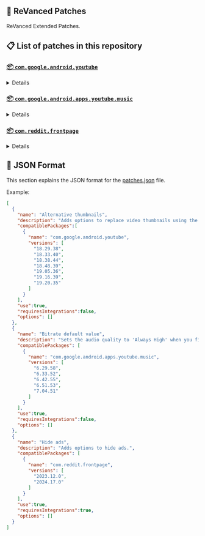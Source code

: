 ## 🧩 ReVanced Patches

ReVanced Extended Patches.

## 📋 List of patches in this repository

### [📦 `com.google.android.youtube`](https://play.google.com/store/apps/details?id=com.google.android.youtube)
<details>

| 💊 Patch | 📜 Description | 🏹 Target Version |
|:--------:|:--------------:|:-----------------:|
| `Alternative thumbnails` | Adds options to replace video thumbnails using the DeArrow API or image captures from the video. | 18.29.38 ~ 19.20.35 |
| `Ambient mode control` | Adds options to disable ambient mode and to bypass ambient mode restrictions. | 18.29.38 ~ 19.20.35 |
| `Change Shorts repeat state` | Adds an option to control whether Shorts should repeat, autoplay, or pause upon ending. | 18.29.38 ~ 19.20.35 |
| `Change player flyout menu toggles` | Adds an option to use text toggles instead of switch toggles within the additional settings menu. | 18.29.38 ~ 19.20.35 |
| `Change start page` | Adds an option to set which page the app opens in instead of the homepage. | 18.29.38 ~ 19.20.35 |
| `Custom Shorts action buttons` | Changes, at compile time, the icon of the action buttons of the Shorts player. | 18.29.38 ~ 19.20.35 |
| `Custom branding icon YouTube` | Changes the YouTube app icon to the icon specified in options.json. | 18.29.38 ~ 19.20.35 |
| `Custom branding name YouTube` | Renames the YouTube app to the name specified in options.json. | 18.29.38 ~ 19.20.35 |
| `Custom double tap length` | Adds 'double-tap to seek' values that are specified in options.json. | 18.29.38 ~ 19.20.35 |
| `Custom package name` | Changes the package name for the non-root build of YouTube and YouTube Music to the name specified in options.json. | ALL |
| `Description components` | Adds options to hide and disable description components. | 18.29.38 ~ 19.20.35 |
| `Disable QUIC protocol` | Adds an option to disable CronetEngine's QUIC protocol. | 18.29.38 ~ 19.20.35 |
| `Disable auto audio tracks` | Adds an option to disable audio tracks from being automatically enabled. | 18.29.38 ~ 19.20.35 |
| `Disable auto captions` | Adds an option to disable captions from being automatically enabled. | 18.29.38 ~ 19.20.35 |
| `Disable haptic feedback` | Adds options to disable haptic feedback when swiping in the video player. | 18.29.38 ~ 19.20.35 |
| `Disable resuming Shorts on startup` | Adds an option to disable the Shorts player from resuming on app startup when Shorts were last being watched. | 18.29.38 ~ 19.20.35 |
| `Disable splash animation` | Adds an option to disable the splash animation on app startup. | 18.29.38 ~ 19.20.35 |
| `Enable OPUS codec` | Adds an options to enable the OPUS audio codec if the player response includes. | 18.29.38 ~ 19.20.35 |
| `Enable debug logging` | Adds an option to enable debug logging. | 18.29.38 ~ 19.20.35 |
| `Enable external browser` | Adds an option to always open links in your browser instead of in the in-app-browser. | 18.29.38 ~ 19.20.35 |
| `Enable gradient loading screen` | Adds an option to enable the gradient loading screen. | 18.29.38 ~ 19.20.35 |
| `Enable minimized playback` | Enables minimized and background playback. | 18.29.38 ~ 19.20.35 |
| `Enable open links directly` | Adds an option to skip over redirection URLs in external links. | 18.29.38 ~ 19.20.35 |
| `Enable tablet mini player` | Adds an option to enable the tablet mini player layout. | 18.29.38 ~ 19.20.35 |
| `Force hide player buttons background` | Removes, at compile time, the dark background surrounding the video player controls. | 18.29.38 ~ 19.20.35 |
| `Fullscreen components` | Adds options to hide or change components related to fullscreen. | 18.29.38 ~ 19.20.35 |
| `GmsCore support` | Allows patched Google apps to run without root and under a different package name by using GmsCore instead of Google Play Services. | 18.29.38 ~ 19.20.35 |
| `Hide Shorts dimming` | Removes, at compile time, the dimming effect at the top and bottom of Shorts videos. | 18.29.38 ~ 19.20.35 |
| `Hide action buttons` | Adds options to hide action buttons under videos. | 18.29.38 ~ 19.20.35 |
| `Hide ads` | Adds options to hide ads. | 18.29.38 ~ 19.20.35 |
| `Hide animated button background` | Removes, at compile time, the background of the animated pause and play buttons in the Shorts player. | 18.29.38 ~ 19.20.35 |
| `Hide comments components` | Adds options to hide components related to comments. | 18.29.38 ~ 19.20.35 |
| `Hide double tap overlay filter` | Removes, at compile time, the dark overlay that appears when double-tapping to seek. | 18.29.38 ~ 19.20.35 |
| `Hide double tap to like animations` | Removes, at compile time, the like animations that appear when double-tapping in the Shorts player. | 18.29.38 ~ 19.20.35 |
| `Hide feed components` | Adds options to hide components related to feeds. | 18.29.38 ~ 19.20.35 |
| `Hide feed flyout menu` | Adds the ability to hide feed flyout menu components using a custom filter. | 18.29.38 ~ 19.20.35 |
| `Hide layout components` | Adds options to hide general layout components. | 18.29.38 ~ 19.20.35 |
| `Hide player buttons` | Adds options to hide buttons in the video player. | 18.29.38 ~ 19.20.35 |
| `Hide player flyout menu` | Adds options to hide player flyout menu components. | 18.29.38 ~ 19.20.35 |
| `Layout switch` | Adds an option to spoof the dpi in order to use a tablet or phone layout. | 18.29.38 ~ 19.20.35 |
| `MaterialYou` | Applies the MaterialYou theme for Android 12+ devices. | 18.29.38 ~ 19.20.35 |
| `Navigation bar components` | Adds options to hide or change components related to the navigation bar. | 18.29.38 ~ 19.20.35 |
| `Overlay buttons` | Adds options to display overlay buttons in the video player. | 18.29.38 ~ 19.20.35 |
| `Player components` | Adds options to hide or change components related to the video player. | 18.29.38 ~ 19.20.35 |
| `Remove viewer discretion dialog` | Adds an option to remove the dialog that appears when opening a video that has been age-restricted by accepting it automatically. This does not bypass the age restriction. | 18.29.38 ~ 19.20.35 |
| `Return YouTube Dislike` | Adds an option to show the dislike count of videos using the Return YouTube Dislike API. | 18.29.38 ~ 19.20.35 |
| `Sanitize sharing links` | Adds an option to remove tracking query parameters from URLs when sharing links. | 18.29.38 ~ 19.20.35 |
| `Seekbar components` | Adds options to hide or change components related to the seekbar. | 18.29.38 ~ 19.20.35 |
| `Settings` | Applies mandatory patches to implement ReVanced Extended settings into the application. | 18.29.38 ~ 19.20.35 |
| `Shorts components` | Adds options to hide or change components related to YouTube Shorts. | 18.29.38 ~ 19.20.35 |
| `SponsorBlock` | Adds options to enable and configure SponsorBlock, which can skip undesired video segments, such as sponsored content. | 18.29.38 ~ 19.20.35 |
| `Spoof app version` | Adds options to spoof the YouTube client version. This can be used to restore old UI elements and features. | 18.29.38 ~ 19.20.35 |
| `Spoof client` | Adds options to spoof the client to allow video playback. | 18.29.38 ~ 19.20.35 |
| `Swipe controls` | Adds options to enable and configure volume and brightness swipe controls. | 18.29.38 ~ 19.20.35 |
| `Theme` | Changes the app's theme to the values specified in options.json. | 18.29.38 ~ 19.20.35 |
| `Toolbar components` | Adds options to hide or change components located on the toolbar, such as toolbar buttons, search bar, and header. | 18.29.38 ~ 19.20.35 |
| `Translations YouTube` | Add translations or remove string resources. | 18.29.38 ~ 19.20.35 |
| `Video playback` | Adds options to customize settings related to video playback, such as default video quality and playback speed. | 18.29.38 ~ 19.20.35 |
| `Visual preferences icons` | Adds icons to specific preferences in the settings. | 18.29.38 ~ 19.20.35 |
</details>

### [📦 `com.google.android.apps.youtube.music`](https://play.google.com/store/apps/details?id=com.google.android.apps.youtube.music)
<details>

| 💊 Patch | 📜 Description | 🏹 Target Version |
|:--------:|:--------------:|:-----------------:|
| `Amoled` | Applies a pure black theme to some components. | 6.29.58 ~ 7.04.51 |
| `Bitrate default value` | Sets the audio quality to 'Always High' when you first install the app. | 6.29.58 ~ 7.04.51 |
| `Certificate spoof` | Enables YouTube Music to work with Android Auto by spoofing the YouTube Music certificate. | 6.29.58 ~ 7.04.51 |
| `Change start page` | Adds an option to set which page the app opens in instead of the homepage. | 6.29.58 ~ 7.04.51 |
| `Custom branding icon YouTube Music` | Changes the YouTube Music app icon to the icon specified in options.json. | 6.29.58 ~ 7.04.51 |
| `Custom branding name YouTube Music` | Renames the YouTube Music app to the name specified in options.json. | 6.29.58 ~ 7.04.51 |
| `Custom package name` | Changes the package name for the non-root build of YouTube and YouTube Music to the name specified in options.json. | 6.29.58+ |
| `Disable auto captions` | Adds an option to disable captions from being automatically enabled. | 6.29.58 ~ 7.04.51 |
| `Disable dislike redirection` | Adds an option to disable redirection to the next track when clicking the Dislike button. | 6.29.58 ~ 7.04.51 |
| `Enable OPUS codec` | Adds an options to enable the OPUS audio codec if the player response includes. | 6.29.58 ~ 7.04.51 |
| `Enable debug logging` | Adds an option to enable debug logging. | 6.29.58 ~ 7.04.51 |
| `Enable landscape mode` | Adds an option to enable landscape mode when rotating the screen on phones. | 6.29.58 ~ 7.04.51 |
| `Enable minimized playback` | Enables minimized and background playback. | 6.29.58 ~ 7.04.51 |
| `Flyout menu components` | Adds options to hide or change flyout menu components. | 6.29.58 ~ 7.04.51 |
| `GmsCore support` | Allows patched Google apps to run without root and under a different package name by using GmsCore instead of Google Play Services. | 6.29.58 ~ 7.04.51 |
| `Hide account components` | Adds options to hide components related to the account menu. | 6.29.58 ~ 7.04.51 |
| `Hide action bar components` | Adds options to hide action bar components and replace the offline download button with an external download button. | 6.29.58 ~ 7.04.51 |
| `Hide ads` | Adds options to hide ads. | 6.29.58 ~ 7.04.51 |
| `Hide double tap overlay filter` | Removes, at compile time, the dark overlay that appears when double-tapping to seek. | 6.29.58 ~ 7.04.51 |
| `Hide layout components` | Adds options to hide general layout components. | 6.29.58 ~ 7.04.51 |
| `Hide overlay filter` | Removes, at compile time, the dark overlay that appears when player flyout menus are open. | 6.29.58 ~ 7.04.51 |
| `Hide player overlay filter` | Removes, at compile time, the dark overlay that appears when single-tapping in the player. | 6.29.58 ~ 7.04.51 |
| `Navigation bar components` | Adds options to hide or change components related to the navigation bar. | 6.29.58 ~ 7.04.51 |
| `Player components` | Adds options to hide or change components related to the player. | 6.29.58 ~ 7.04.51 |
| `Remove viewer discretion dialog` | Adds an option to remove the dialog that appears when opening a video that has been age-restricted by accepting it automatically. This does not bypass the age restriction. | 6.29.58 ~ 7.04.51 |
| `Restore old style library shelf` | Adds an option to return the Library tab to the old style. | 6.29.58 ~ 7.04.51 |
| `Return YouTube Dislike` | Adds an option to show the dislike count of songs using the Return YouTube Dislike API. | 6.29.58 ~ 7.04.51 |
| `Sanitize sharing links` | Adds an option to remove tracking query parameters from URLs when sharing links. | 6.29.58 ~ 7.04.51 |
| `Settings` | Adds ReVanced Extended settings to YouTube Music. | 6.29.58 ~ 7.04.51 |
| `SponsorBlock` | Adds options to enable and configure SponsorBlock, which can skip undesired video segments, such as non-music sections. | 6.29.58 ~ 7.04.51 |
| `Spoof app version` | Adds options to spoof the YouTube Music client version. This can remove the radio mode restriction in Canadian regions or disable real-time lyrics. | 6.29.58 ~ 7.04.51 |
| `Translations YouTube Music` | Add translations or remove string resources. | 6.29.58 ~ 7.04.51 |
| `Video playback` | Adds options to customize settings related to video playback, such as default video quality and playback speed. | 6.29.58 ~ 7.04.51 |
</details>

### [📦 `com.reddit.frontpage`](https://play.google.com/store/apps/details?id=com.reddit.frontpage)
<details>

| 💊 Patch | 📜 Description | 🏹 Target Version |
|:--------:|:--------------:|:-----------------:|
| `Change package name` | Changes the package name for Reddit to the name specified in options.json. | 2023.12.0 ~ 2024.17.0 |
| `Custom branding name Reddit` | Renames the Reddit app to the name specified in options.json. | 2023.12.0 ~ 2024.17.0 |
| `Disable screenshot popup` | Adds an option to disable the popup that appears when taking a screenshot. | 2023.12.0 ~ 2024.17.0 |
| `Hide Recently Visited shelf` | Adds an option to hide the Recently Visited shelf in the sidebar. | 2023.12.0 ~ 2024.17.0 |
| `Hide ads` | Adds options to hide ads. | 2023.12.0 ~ 2024.17.0 |
| `Hide navigation buttons` | Adds options to hide buttons in the navigation bar. | 2023.12.0 ~ 2024.17.0 |
| `Open links directly` | Adds an option to skip over redirection URLs in external links. | 2023.12.0 ~ 2024.17.0 |
| `Open links externally` | Adds an option to always open links in your browser instead of in the in-app-browser. | 2023.12.0 ~ 2024.17.0 |
| `Premium icon` | Unlocks premium app icons. | 2023.12.0 ~ 2024.17.0 |
| `Remove subreddit dialog` | Adds options to remove the NSFW community warning and notifications suggestion dialogs by dismissing them automatically. | 2023.12.0 ~ 2024.17.0 |
| `Sanitize sharing links` | Adds an option to remove tracking query parameters from URLs when sharing links. | 2023.12.0 ~ 2024.17.0 |
| `Settings` | Adds ReVanced Extended settings to Reddit. | 2023.12.0 ~ 2024.17.0 |
</details>



## 📝 JSON Format

This section explains the JSON format for the [patches.json](patches.json) file.

Example:

```json
[
  {
    "name": "Alternative thumbnails",
    "description": "Adds options to replace video thumbnails using the DeArrow API or image captures from the video.",
    "compatiblePackages":[
      {
        "name": "com.google.android.youtube",
        "versions": [
          "18.29.38",
          "18.33.40",
          "18.38.44",
          "18.48.39",
          "19.05.36",
          "19.16.39",
          "19.20.35"
        ]
      }
    ],
    "use":true,
    "requiresIntegrations":false,
    "options": []
  },
  {
    "name": "Bitrate default value",
    "description": "Sets the audio quality to 'Always High' when you first install the app.",
    "compatiblePackages": [
      {
        "name": "com.google.android.apps.youtube.music",
        "versions": [
          "6.29.58",
          "6.33.52",
          "6.42.55",
          "6.51.53",
          "7.04.51"
        ]
      }
    ],
    "use":true,
    "requiresIntegrations":false,
    "options": []
  },
  {
    "name": "Hide ads",
    "description": "Adds options to hide ads.",
    "compatiblePackages": [
      {
        "name": "com.reddit.frontpage",
        "versions": [
          "2023.12.0",
          "2024.17.0"
        ]
      }
    ],
    "use":true,
    "requiresIntegrations":true,
    "options": []
  }
]
```
